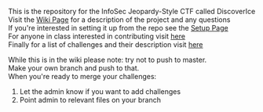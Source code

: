 This is the repository for the InfoSec Jeopardy-Style CTF called DiscoverIce  
Visit the [Wiki Page](https://utischoolctflab.wikispaces.com/Playing+the+CTF) for a description of the project and any questions  
If you're interested in setting it up from the repo see the [Setup Page](https://utischoolctflab.wikispaces.com/CTF+Jeopardy+Setup)  
For anyone in class interested in contributing visit [here](https://utischoolctflab.wikispaces.com/Creating+Challenges)  
Finally for a list of challenges and their description visit [here](https://utischoolctflab.wikispaces.com/Challenges)

While this is in the wiki please note: try not to push to master.  
Make your own branch and push to that.  
When you're ready to merge your challenges:  
1. Let the admin know if you want to add challenges  
2. Point admin to relevant files on your branch  

